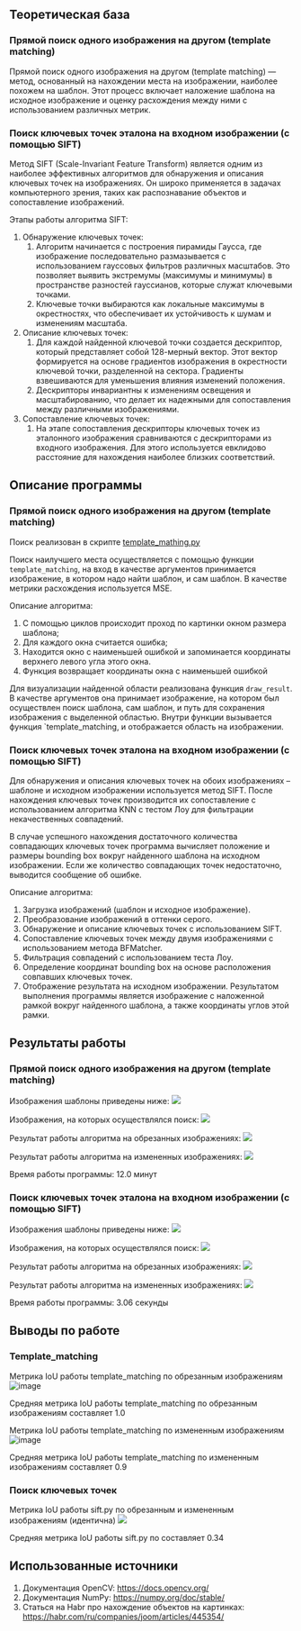 ## Теоретическая база

### Прямой поиск одного изображения на другом (template matching)
Прямой поиск одного изображения на другом (template matching) — метод, основанный на нахождении места на изображении, наиболее похожем на шаблон. Этот процесс включает наложение шаблона на исходное изображение и оценку расхождения между ними с использованием различных метрик.

### Поиск ключевых точек эталона на входном изображении (с помощью SIFT)
Метод SIFT (Scale-Invariant Feature Transform) является одним из наиболее эффективных алгоритмов для обнаружения и описания ключевых точек на изображениях. Он широко применяется в задачах компьютерного зрения, таких как распознавание объектов и сопоставление изображений.

Этапы работы алгоритма SIFT:
1. Обнаружение ключевых точек:
    1. Алгоритм начинается с построения пирамиды Гаусса, где изображение последовательно размазывается с использованием гауссовых фильтров различных масштабов. Это позволяет выявить экстремумы (максимумы и минимумы) в пространстве разностей гауссианов, которые служат ключевыми точками.
    2. Ключевые точки выбираются как локальные максимумы в окрестностях, что обеспечивает их устойчивость к шумам и изменениям масштаба.
2. Описание ключевых точек:
    1. Для каждой найденной ключевой точки создается дескриптор, который представляет собой 128-мерный вектор. Этот вектор формируется на основе градиентов изображения в окрестности ключевой точки, разделенной на сектора. Градиенты взвешиваются для уменьшения влияния изменений положения.
    2. Дескрипторы инвариантны к изменениям освещения и масштабированию, что делает их надежными для сопоставления между различными изображениями.
3. Сопоставление ключевых точек:
    1. На этапе сопоставления дескрипторы ключевых точек из эталонного изображения сравниваются с дескрипторами из входного изображения. Для этого используется евклидово расстояние для нахождения наиболее близких соответствий.

## Описание программы

### Прямой поиск одного изображения на другом (template matching)
Поиск реализован в скрипте [template_mathing.py](./template_matching.py)

Поиск наилучшего места осуществляется с помощью функции `template_matching`, на вход в качестве аргументов принимается изображение, в котором надо найти шаблон, и сам шаблон. В качестве метрики расхождения используется MSE.

Описание алгоритма:
1. С помощью циклов происходит проход по картинки окном размера шаблона;
2. Для каждого окна считается ошибка;
3. Находится окно с наименьшей ошибкой и запоминается координаты верхнего левого угла этого окна.
4. Функция возвращает координаты окна с наименьшей ошибкой

Для визуализации найденной области реализована функция `draw_result`. В качестве аргументов она принимает изображение, на котором был осуществлен поиск шаблона, сам шаблон, и путь для сохранения изображения с выделенной областью. Внутри функции вызывается функция `template_matching, и отображается область на изображении.

### Поиск ключевых точек эталона на входном изображении (с помощью SIFT)
Для обнаружения и описания ключевых точек на обоих изображениях – шаблоне и исходном изображении используется метод SIFT. После нахождения ключевых точек производится их сопоставление с использованием алгоритма KNN с тестом Лоу для фильтрации некачественных совпадений.

В случае успешного нахождения достаточного количества совпадающих ключевых точек программа вычисляет положение и размеры bounding box вокруг найденного шаблона на исходном изображении. Если же количество совпадающих точек недостаточно, выводится сообщение об ошибке.

Описание алгоритма:

1. Загрузка изображений (шаблон и исходное изображение).
2. Преобразование изображений в оттенки серого.
3. Обнаружение и описание ключевых точек с использованием SIFT.
4. Сопоставление ключевых точек между двумя изображениями с использованием метода BFMatcher.
5. Фильтрация совпадений с использованием теста Лоу.
6. Определение координат bounding box на основе расположения совпавших ключевых точек.
7. Отображение результата на исходном изображении.
Результатом выполнения программы является изображение с наложенной рамкой вокруг найденного шаблона, а также координаты углов этой рамки.

## Результаты работы
### Прямой поиск одного изображения на другом (template matching)

Изображения шаблоны приведены ниже:
![](./readme_img/temp.png)

Изображения, на которых осуществлялся поиск:
![](./readme_img/orig.png)

Результат работы алгоритма на обрезанных изображениях:
![](./readme_img/result_cut.png)

Результат работы алгоритма на измененных изображениях:
![](./readme_img/result_prework.png)

Время работы программы:
12.0 минут

### Поиск ключевых точек эталона на входном изображении (с помощью SIFT)

Изображения шаблоны приведены ниже:
![](./readme_img/temp.png)

Изображения, на которых осуществлялся поиск:
![](./readme_img/orig.png)

Результат работы алгоритма на обрезанных изображениях:
![](./readme_img/result_cut_sift.png)

Результат работы алгоритма на измененных изображениях:
![](./readme_img/result_prework_sift.png)

Время работы программы:
3.06 секунды

## Выводы по работе
### Template_matching
Метрика IoU работы template_matching по обрезанным изображениям ![image](https://github.com/user-attachments/assets/b986924d-d831-47c0-a544-0df2bf738d9b)

Средняя метрика IoU работы template_matching по обрезанным изображениям составляет 1.0

Метрика IoU работы template_matching по измененным изображениям ![image](https://github.com/user-attachments/assets/717b9459-8baf-4d65-82f7-d17cd57bc7b2)

Средняя метрика IoU работы template_matching по измененным изображениям составляет 0.9

### Поиск ключевых точек
Метрика IoU работы sift.py по обрезанным и измененным изображениям (идентична) ![](./readme_img/chart1.png)

Средняя метрика IoU работы sift.py по составляет 0.34


## Использованные источники
1. Документация OpenCV: https://docs.opencv.org/
2. Документация NumPy: https://numpy.org/doc/stable/
3. Статься на Habr про нахождение объектов на картинках: https://habr.com/ru/companies/joom/articles/445354/
